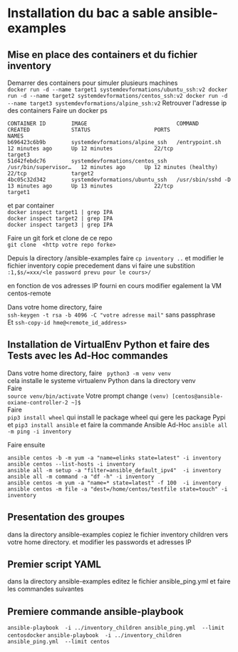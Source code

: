# Installation du bac a sable ansible-examples

## Mise en place des containers et du fichier inventory
Demarrer des containers pour simuler plusieurs machines   
``docker run -d --name target1 systemdevformations/ubuntu_ssh:v2
  docker run -d --name target2 systemdevformations/centos_ssh:v2
  docker run -d --name target3 systemdevformations/alpine_ssh:v2``
Retrouver l'adresse ip des containers
Faire un docker ps   

```
CONTAINER ID        IMAGE                            COMMAND                  CREATED             STATUS                    PORTS               NAMES
b696423c6b9b        systemdevformations/alpine_ssh   /entrypoint.sh         12 minutes ago      Up 12 minutes             22/tcp              target3  
51d42febdc76        systemdevformations/centos_ssh   /usr/bin/supervisor…   12 minutes ago      Up 12 minutes (healthy)   22/tcp              target2
4bc05c32d342        systemdevformations/ubuntu_ssh   /usr/sbin/sshd -D     13 minutes ago      Up 13 minutes             22/tcp              target1  
```  

 et par container    
 ```docker inspect target1 | grep IPA```  
 ```docker inspect target2 | grep IPA```  
 ```docker inspect target3 | grep IPA ```

Faire un git fork et clone de ce repo  
```git clone  <http votre repo forke>```

Depuis la directory /ansible-examples faire ``cp inventory ..``
et modifier le fichier inventory copie precedement
dans vi faire une substition
```:1,$s/=xxx/<le password prevu pour le cours>/```
 
en fonction de vos adresses IP fourni en cours 
modifier egalement la VM centos-remote

Dans votre home directory,  faire  
```ssh-keygen -t rsa -b 4096 -C "votre adresse mail"```
sans passphrase  
Et
```ssh-copy-id hme@<remote_id_address>```

## Installation de VirtualEnv Python et faire des Tests avec les Ad-Hoc commandes

Dans votre home directory, faire
`` python3 -m venv venv``  
cela installe le systeme virtualenv Python dans la directory venv  
Faire  
```source venv/bin/activate``` 
Votre prompt change 
```(venv) [centos@ansible-oxiane-controller-2 ~]$```  
Faire   
```pip3 install wheel```
qui install le package wheel qui gere les package Pypi    
et
```pip3 install ansible```
et faire la commande Ansible Ad-Hoc 
```ansible all -m ping -i inventory```

Faire ensuite 
```ansible centos -m yum -a "name=elinks state=latest" -i inventory
ansible centos -b -m yum -a "name=elinks state=latest" -i inventory
ansible centos --list-hosts -i inventory
ansible all -m setup -a "filter=ansible_default_ipv4"  -i inventory
ansible all -m command -a "df -h" -i inventory
ansible centos -m yum -a "name=* state=latest" -f 100  -i inventory
ansible centos -m file -a "dest=/home/centos/testfile state=touch" -i inventory 
```
## Presentation des groupes
dans la directory ansible-examples copiez le fichier inventory children 
vers votre home directory. 
et modifier les passwords et adresses IP 

## Premier script YAML
dans la directory ansible-examples editez le fichier ansible_ping.yml
et faire les commandes suivantes

## Premiere commande ansible-playbook
 ```ansible-playbook  -i ../inventory_children ansible_ping.yml  --limit centosdocker```
 ```ansible-playbook  -i ../inventory_children ansible_ping.yml  --limit centos```











